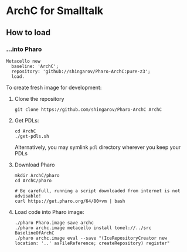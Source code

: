 # ArchC for Smalltalk

## How to load

### ...into Pharo

````
Metacello new
  baseline: 'ArchC';
  repository: 'github://shingarov/Pharo-ArchC:pure-z3';
  load.
````

To create fresh image for development: 

  1. Clone the repository 

     ```
     git clone https://github.com/shingarov/Pharo-ArchC ArchC
     ```

  2. Get PDLs:

     ```
     cd ArchC
     ./get-pdls.sh
     ```

     Alternatively, you may symlink `pdl` directory wherever you keep your PDLs

  3. Download Pharo

     ```
     mkdir ArchC/pharo
     cd ArchC/pharo

     # Be carefull, running a script downloaded from internet is not advisable!
     curl https://get.pharo.org/64/80+vm | bash
     ```

  4. Load code into Pharo image:

     ```
     ./pharo Pharo.image save archc
     ./pharo archc.image metacello install tonel://../src BaselineOfArchC
     ./pharo archc.image eval --save "(IceRepositoryCreator new location: '..' asFileReference; createRepository) register"
     ```